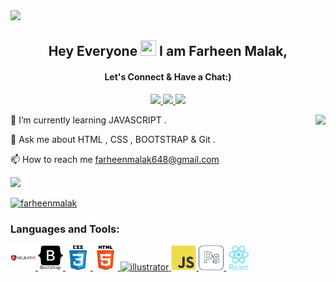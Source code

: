 <img src="https://encrypted-tbn0.gstatic.com/images?q=tbn:ANd9GcR0sSynWm4bg0GSbruANoe6HGrcVg2Z-wJtCa6wnfAo3ScjuaPk5nUA9ZNRZ3T9Ibir978&usqp=CAU" >
<h2 align="center">
Hey Everyone
  <img src="https://raw.githubusercontent.com/MartinHeinz/MartinHeinz/master/wave.gif" height="25px" width="25px" />
I am Farheen Malak,
</h2>
<h4 align="center">
Let's Connect & Have a Chat:)
</h4>
<p  align="center">
<a href="https://www.instagram.com/farheen_malak/">
  <img height="50" src="https://user-images.githubusercontent.com/46517096/166974368-9798f39f-1f46-499c-b14e-81f0a3f83a06.png"/>
</a>
<a href="https://mail.google.com/mail/u/0/#inbox">
  <img height="50" src="https://static-00.iconduck.com/assets.00/gmail-icon-512x511-fih5xfbp.png"/>
</a>
 <img height="50" src="https://cdn-icons-png.flaticon.com/512/174/174857.png"/>
</p>
<p>
  <img src="https://miro.medium.com/v2/resize:fit:640/format:webp/1*Erk4NawQOHkf4wSN7JmB_A.jpeg" align="right" >
🌱 I’m currently learning JAVASCRIPT .

💬 Ask me about HTML , CSS , BOOTSTRAP & Git .

📫 How to reach me farheenmalak648@gmail.com
</p>
<a href="https://visitcount.itsvg.in">
  <img src="https://visitcount.itsvg.in/api?id=farheenmalak&label=Profile%20Views&color=6&icon=5&pretty=false" />
</a>

<p align="left"> <a href="https://github.com/ryo-ma/github-profile-trophy"><img src="https://github-profile-trophy.vercel.app/?username=farheenmalak" alt="farheenmalak" /></a> </p>

<p align="left">
</p>

<h3 align="left">Languages and Tools:</h3>
<p align="left"> <a href="https://angular.io" target="_blank" rel="noreferrer"> <img src="https://raw.githubusercontent.com/devicons/devicon/master/icons/angularjs/angularjs-original-wordmark.svg" alt="angularjs" width="40" height="40"/> </a> <a href="https://getbootstrap.com" target="_blank" rel="noreferrer"> <img src="https://raw.githubusercontent.com/devicons/devicon/master/icons/bootstrap/bootstrap-plain-wordmark.svg" alt="bootstrap" width="40" height="40"/> </a> <a href="https://www.w3schools.com/css/" target="_blank" rel="noreferrer"> <img src="https://raw.githubusercontent.com/devicons/devicon/master/icons/css3/css3-original-wordmark.svg" alt="css3" width="40" height="40"/> </a> <a href="https://www.w3.org/html/" target="_blank" rel="noreferrer"> <img src="https://raw.githubusercontent.com/devicons/devicon/master/icons/html5/html5-original-wordmark.svg" alt="html5" width="40" height="40"/> </a> <a href="https://www.adobe.com/in/products/illustrator.html" target="_blank" rel="noreferrer"> <img src="https://www.vectorlogo.zone/logos/adobe_illustrator/adobe_illustrator-icon.svg" alt="illustrator" width="40" height="40"/> </a> <a href="https://developer.mozilla.org/en-US/docs/Web/JavaScript" target="_blank" rel="noreferrer"> <img src="https://raw.githubusercontent.com/devicons/devicon/master/icons/javascript/javascript-original.svg" alt="javascript" width="40" height="40"/> </a> <a href="https://www.photoshop.com/en" target="_blank" rel="noreferrer"> <img src="https://raw.githubusercontent.com/devicons/devicon/master/icons/photoshop/photoshop-line.svg" alt="photoshop" width="40" height="40"/> </a> <a href="https://reactjs.org/" target="_blank" rel="noreferrer"> <img src="https://raw.githubusercontent.com/devicons/devicon/master/icons/react/react-original-wordmark.svg" alt="react" width="40" height="40"/> </a> </p>


